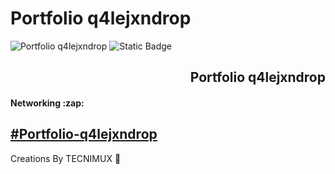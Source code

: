 # Portfolio q4lejxndrop

![Portfolio q4lejxndrop](https://res.cloudinary.com/dhohqtegc/image/upload/f_auto,q_auto/iw2wg5glclnygshpdxhd)
![Static Badge](https://img.shields.io/badge/Version-3.3.0-yellow?style=for-the-badge)
<h2 align="right">Portfolio q4lejxndrop</h2>
<h4>Networking :zap:</h4>

## [#Portfolio-q4lejxndrop](https://github.com/q4lejxndrop/q4lejxndrop.github.io)

Creations By TECNIMUX 💜
